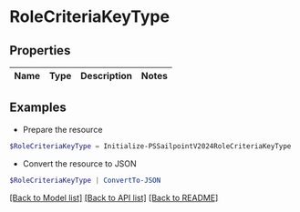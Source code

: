 # RoleCriteriaKeyType
## Properties

Name | Type | Description | Notes
------------ | ------------- | ------------- | -------------

## Examples

- Prepare the resource
```powershell
$RoleCriteriaKeyType = Initialize-PSSailpointV2024RoleCriteriaKeyType 
```

- Convert the resource to JSON
```powershell
$RoleCriteriaKeyType | ConvertTo-JSON
```

[[Back to Model list]](../README.md#documentation-for-models) [[Back to API list]](../README.md#documentation-for-api-endpoints) [[Back to README]](../README.md)

